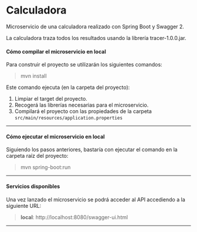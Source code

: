 # Calculadora
Microservicio de una calculadora realizado con Spring Boot y Swagger 2.

La calculadora traza todos los resultados usando la librería tracer-1.0.0.jar.



#### Cómo compilar el microservicio en local

Para construir el proyecto se utilizarán los siguientes comandos:

> mvn install

Este comando ejecuta (en la carpeta del proyecto): 
1. Limpiar el target del proyecto.
2. Recogerá las librerías necesarias para el microservicio.
3. Compilará el proyecto con las propiedades de la carpeta `src/main/resources/application.properties`

---

#### Cómo ejecutar el microservicio en local
Siguiendo los pasos anteriores, bastaría con ejecutar el comando en la carpeta raíz del proyecto:

> mvn spring-boot:run

---

#### Servicios disponibles
Una vez lanzado el microservicio se podrá acceder al API accediendo a la siguiente URL:
> **local**: http://localhost:8080/swagger-ui.html

---


